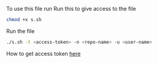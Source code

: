To use this file run
Run this to give access to the file 
```bash
chmod +x s.sh
```
Run the file

```bash
./s.sh -t <access-token> -n <repo-name> -u <user-name>  

```
How to get access token 
[here](https://docs.github.com/en/authentication/keeping-your-account-and-data-secure/creating-a-personal-access-token)